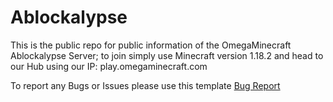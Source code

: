 # Ablockalypse
This is the public repo for public information of the OmegaMinecraft Ablockalypse Server; to join simply use Minecraft version 1.18.2 and head to our Hub using our IP: play.omegaminecraft.com

To report any Bugs or Issues please use this template [Bug Report](https://github.com/OmegaMinecraft/Ablockalypse/issues/new?assignees=&labels=bug&template=bug_report.md&title=%5BBUG%5D+Short+Issue+Description)
